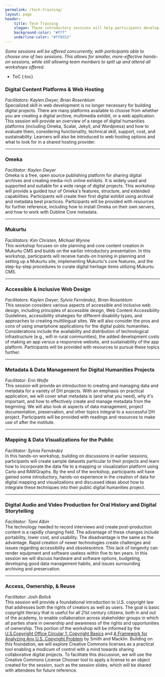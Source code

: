 ```yaml
---
permalink: /tech-training/
layout: page
header: 
    title: Tech Training
    slogan: These introductory sessions will help participants develop an awareness and understanding of web platforms, metadata, working with multimedia files, mapping tools and methods, and intellectual property fundamentals.
    background-color: "#fff"
    underline-color: "#ff8552"
---
```


*Some sessions will be offered concurrently, with  participants able to choose one of two sessions. This allows for smaller, more-effective hands-on sessions, while still allowing team members to split up and attend all workshops offered.*

* ToC
{:toc}

### Digital Content Platforms & Web Hosting
_Facilitators: Kaylen Dwyer, Brian Rosenblum_  
Specialized skill in web development is no longer necessary for building digital projects. There are many platforms available to choose from whether you are creating a digital archive, multimedia exhibit, or a web application. This session will provide an overview of a range of digital humanities platforms (including Omeka, Scalar, Jekyll, and Wordpress) and how to evaluate them, considering functionality, technical skill, support, cost, and sustainability. Learners will also be introduced to web hosting options and what to look for in a shared hosting provider.

---

### Omeka
_Facilitator: Kaylen Dwyer_  
Omeka is a free, open source publishing platform for sharing digital archives and creating media-rich online exhibits. It is widely used and supported and suitable for a wide range of digital projects. This workshop will provide a guided tour of Omeka's features, structure, and extended capabilities. Participants will create their first digital exhibit using archival and metadata best practices. Participants will be provided with resources for further reference, including how to install Omeka on their own servers, and how to work with Dubline Core metadata. 

---

### Mukurtu
_Facilitators: Kim Christen, Michael Wynne_  
This workshop focuses on site planning and core content creation in Mukurtu CMS and builds on the earlier introductory presentation. In this workshop, participants will receive hands-on training in planning and setting up a Mukurtu site, implementing Mukurtu's core features, and the step-by-step procedures to curate digital heritage items utilizing Mukurtu CMS. 

---

### Accessible & Inclusive Web Design
_Facilitators: Kaylen Dwyer, Sylvia Fernández, Brian Rosenblum_  
This session considers various aspects of accessible and inclusive web design, including principles of accessible design, Web Content Accessibility Guidelines, accessibility strategies for different disability types, and approaches to creating multilingual sites. We will also consider the pros and cons of using smartphone applications for the digital public humanities. Considerations include the availability and distribution of technological infrastructure (e.g., wifi in rural communities), the added development costs of making an app versus a responsive website, and sustainability of the app platform. Participants will be provided with resources to pursue these topics further. 

---

### Metadata & Data Management for Digital Humanities Projects
_Facilitator: Erin Wolfe_  
This session will provide an introduction to creating and managing data and metadata for a variety of DH projects. With an emphasis on practical application, we will cover what metadata is (and what you need), why it's important, and how to effectively create and manage metadata from the beginning. We will also look at aspects of data management, project documentation, preservation, and other topics integral to a successful DH project. Participants will be provided with readings and resources to make use of after the institute. 

---

### Mapping & Data Visualizations for the Public
_Facilitator: Sylvia Fernández_  
In this hands-on workshop, building on discussions in earlier sessions, participants will create sample datasets particular to their projects and learn how to incorporate the data file to a mapping or visualization platform using Carto and RAWGraphs. By the end of the workshop, participants will have gained some introductory, hands-on experience in the creation of data for digital mapping and visualizations and discussed ideas about how to integrate these techniques into their public digital humanities project.

---

### Digital Audio and Video Production for Oral History and Digital Storytelling
_Facilitator: Tami Albin_  
The technology needed to record interviews and create post-production content is a rapidly changing field. The advantage of these changes include portability, lower cost, and usability. The disadvantage is the same as the advantage. Rapid creation of newer technologies create challenges and issues regarding accessibility and obsolescence. This lack of longevity can render equipment and software useless within five to ten years. In this session we will discuss hardware and software options, budgeting, developing good data management habits, and issues surrounding archiving and preservation.

---

### Access, Ownership, & Reuse
_Facilitator: Josh Bolick_  
This session will provide a foundational introduction to U.S. copyright law that addresses both the rights of creators as well as users. The goal is basic copyright literacy that is useful for all 21st century citizens, both in and out of the academy, to enable collaboration across stakeholder groups in which all parties share in ownership and awareness of the rights and opportunities of ownership. This portion of the workshop will be informed by the [U.S.Copyright Office Circular 1: Copyright Basics](https://www.copyright.gov/circs/circ01.pdf) and [A Framework for Analyzing Any U.S. Copyright Problem](http://hdl.handle.net/1808/22723) by Smith and Macklin. Building on this foundation, we will explore Creative Commons licenses as a practical tool enabling a modicum of control with a mind towards sharing collaborative digital projects. To facilitate this discussion, we will use the Creative Commons License Chooser tool to apply a license to an object created for the session, such as the session slides, which will be shared with attendees for future reference.  